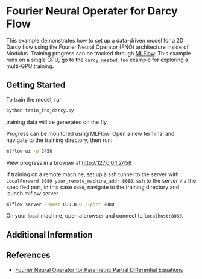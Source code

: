 # Fourier Neural Operater for Darcy Flow

This example demonstrates how to set up a data-driven model for a 2D Darcy flow using
the Fourier Neural Operator (FNO) architecture inside of Modulus.
Training progress can be tracked through [MLFlow](https://mlflow.org/docs/latest/index.html).
This example runs on a single GPU, go to the
`darcy_nested_fno` example for exploring a multi-GPU training.

## Getting Started

To train the model, run

```bash
python train_fno_darcy.py
```

training data will be generated on the fly.

Progress can be monitored using MLFlow. Open a new terminal and navigate to the training
directory, then run:

```bash
mlflow ui -p 2458
```

View progress in a browser at <http://127.0.0.1:2458>

If training on a remote machine, set up a ssh tunnel to
the server with `LocalForward 8080 your_remote_machine_addr:8080`.
ssh to the server via the specified port, in this case `8080`, navigate to the training
directory and launch mlflow server

```bash
mlflow server --host 0.0.0.0 --port 8080
```

On your local machine, open a browser and connect to `localhost:8080`.

## Additional Information

## References

- [Fourier Neural Operator for Parametric Partial Differential Equations](https://arxiv.org/abs/2010.08895)
